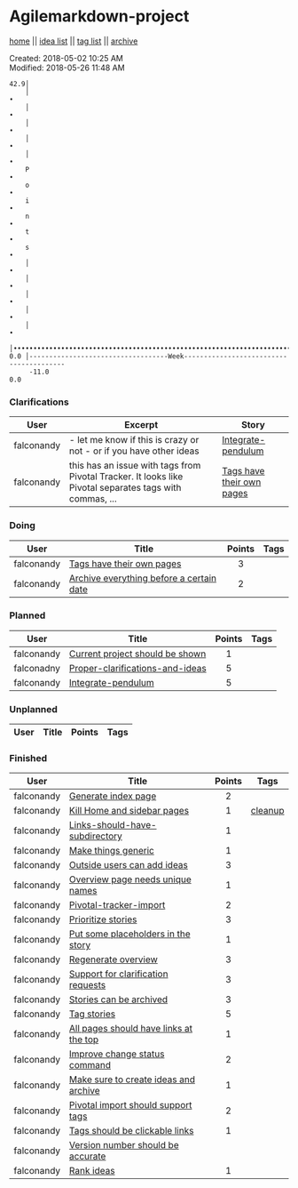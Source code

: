 # Agilemarkdown-project

[home](index.md) || [idea list](ideas.md) || [tag list](tags.md) || [archive](agilemarkdown-project/archive.md)

Created: 2018-05-02 10:25 AM  
Modified: 2018-05-26 11:48 AM  

```
42.9│                                                                               
    │                                                                              •
    │                                                                             • 
    │                                                                             • 
    │                                                                            •  
    │                                                                            •  
    P                                                                           •   
    o                                                                           •   
    i                                                                          •    
    n                                                                          •    
    t                                                                         •     
    s                                                                         •     
    │                                                                        •      
    │                                                                        •      
    │                                                                       •       
    │                                                                       •       
    │                                                                      •        
    │•••••••••••••••••••••••••••••••••••••••••••••••••••••••••••••••••••••••        
0.0 │-----------------------------------Week----------------------------------------
     -11.0                                                                       0.0

```
### Clarifications
| User | Excerpt | Story |
|---|---|---|
| falconandy | - let me know if this is crazy or not - or if you have other ideas | [Integrate-pendulum](agilemarkdown-project/integrate-pendulum.md) |
| falconandy | this has an issue with tags from Pivotal Tracker. It looks like Pivotal separates tags with commas, ... | [Tags have their own pages](agilemarkdown-project/tags-have-their-own-pages.md) |

### Doing
| User | Title | Points | Tags |
|---|---|:---:|---|
| falconandy | [Tags have their own pages](agilemarkdown-project/tags-have-their-own-pages.md) | 3 |  |
| falconandy | [Archive everything before a certain date](agilemarkdown-project/archive-everything-before-a-certain-date.md) | 2 |  |

### Planned
| User | Title | Points | Tags |
|---|---|:---:|---|
| falconandy | [Current project should be shown](agilemarkdown-project/current-project-should-be-shown.md) | 1 |  |
| falconadny | [Proper-clarifications-and-ideas](agilemarkdown-project/proper-clarifications-and-ideas.md) | 5 |  |
| falconandy | [Integrate-pendulum](agilemarkdown-project/integrate-pendulum.md) | 5 |  |

### Unplanned
| User | Title | Points | Tags |
|---|---|:---:|---|

### Finished
| User | Title | Points | Tags |
|---|---|:---:|---|
| falconandy | [Generate index page](agilemarkdown-project/generate-index-page.md) | 2 |  |
| falconandy | [Kill Home and sidebar pages](agilemarkdown-project/kill-Home-and-sidebar-pages.md) | 1 | [cleanup](tags/cleanup.md) |
| falconandy | [Links-should-have-subdirectory](agilemarkdown-project/links-should-have-subdirectory.md) | 1 |  |
| falconandy | [Make things generic](agilemarkdown-project/make-things-generic.md.md) | 1 |  |
| falconandy | [Outside users can add ideas](agilemarkdown-project/outside-users-can-add-ideas.md) | 3 |  |
| falconandy | [Overview page needs unique names](agilemarkdown-project/overview-page-needs-unique-names.md) | 1 |  |
| falconandy | [Pivotal-tracker-import](agilemarkdown-project/pivotal-tracker-import.md) | 2 |  |
| falconandy | [Prioritize stories](agilemarkdown-project/prioritize-stories.md) | 3 |  |
| falconandy | [Put some placeholders in the story](agilemarkdown-project/put-some-placeholders-in-the-story.md) | 1 |  |
| falconandy | [Regenerate overview](agilemarkdown-project/regenerate-overview.md) | 3 |  |
| falconandy | [Support for clarification requests](agilemarkdown-project/send-comments-to-users.md) | 3 |  |
| falconandy | [Stories can be archived](agilemarkdown-project/stories-can-be-archived.md) | 3 |  |
| falconandy | [Tag stories](agilemarkdown-project/tag-stories.md) | 5 |  |
| falconandy | [All pages should have links at the top](agilemarkdown-project/all-pages-should-have-links-at-the-top.md) | 1 |  |
| falconandy | [Improve change status command](agilemarkdown-project/improve-change-status-command.md) | 2 |  |
| falconandy | [Make sure to create ideas and archive](agilemarkdown-project/make-sure-to-create-ideas-and-archive.md) | 1 |  |
| falconandy | [Pivotal import should support tags](agilemarkdown-project/pivotal-import-should-support-tags.md) | 2 |  |
| falconandy | [Tags should be clickable links](agilemarkdown-project/tags-should-be-clickable-links.md) | 1 |  |
| falconandy | [Version number should be accurate](agilemarkdown-project/version-number-should-be-accurate.md) |  |  |
| falconandy | [Rank ideas](agilemarkdown-project/rank-ideas.md) | 1 |  |
